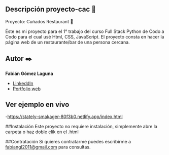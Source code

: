 ## Descripción proyecto-cac 	:book:
Proyecto: Cuñados Restaurant :stew:

Éste es mi proyecto para el 1° trabajo del curso Full Stack Python de Codo a Codo para el cual usé
Html, CSS, JavaScript. El proyecto consta en hacer la página web de un restaurante/bar de una persona cercana.

## Autor :black_nib:
**Fabián Gómez Laguna**

* [LinkeddIn](www.linkedin.com/in/fabianejgl/)
* [Portfolio web]()

## Ver ejemplo en vivo
-https://stately-smakager-80f3b0.netlify.app/index.html

##Instalación
Este proyecto no requiere instalación, simplemente abre la carpeta o haz doble clik en el .html

##Contratación
Si quieres contratarme puedes escribirme a fabiangl2011@gmail.com para consultas.

